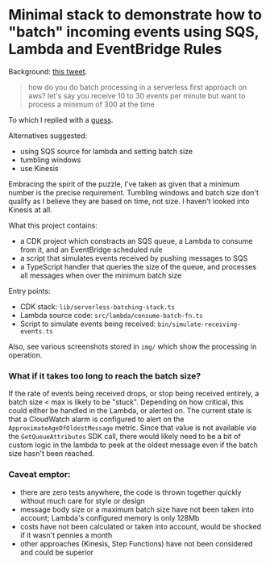 # Minimal stack to demonstrate how to "batch" incoming events using SQS, Lambda and EventBridge Rules

Background: [this tweet](https://twitter.com/BorisTane/status/1561376113481420802).

> how do you do batch processing in a serverless first approach on aws?
> let's say you receive 10 to 30 events per minute but want to process a minimum of 300 at the time

To which I replied with a [guess](https://twitter.com/Grundlefleck/status/1561383960403480577).

Alternatives suggested:
 - using SQS source for lambda and setting batch size 
 - tumbling windows
 - use Kinesis

Embracing the spirit of the puzzle, I've taken as given that a minimum number is the precise requirement. Tumbling 
windows and batch size don't qualify as I believe they are based on time, not size. I haven't looked into Kinesis at all.

What this project contains:
 - a CDK project which constracts an SQS queue, a Lambda to consume from it, and an EventBridge scheduled rule
 - a script that simulates events received by pushing messages to SQS
 - a TypeScript handler that queries the size of the queue, and processes all messages when over the minimum batch size

Entry points:
 - CDK stack: `lib/serverless-batching-stack.ts`
 - Lambda source code: `src/lambda/consume-batch-fn.ts`
 - Script to simulate events being received: `bin/simulate-receiving-events.ts`

Also, see various screenshots stored in `img/` which show the processing in operation.

### What if it takes too long to reach the batch size? 
If the rate of events being received drops, or stop being received entirely, a batch size < max is likely to be "stuck".
Depending on how critical, this could either be handled in the Lambda, or alerted on. The current state is that a 
CloudWatch alarm is configured to alert on the `ApproximateAgeOfOldestMessage` metric. Since that value is not available
via the `GetQueueAttributes` SDK call, there would likely need to be a bit of custom logic in the lambda to peek at the 
oldest message even if the batch size hasn't been reached.

### Caveat emptor:
 - there are zero tests anywhere, the code is thrown together quickly without much care for style or design
 - message body size or a maximum batch size have not been taken into account; Lambda's configured memory is only 128Mb
 - costs have not been calculated or taken into account, would be shocked if it wasn't pennies a month
 - other approaches (Kinesis, Step Functions) have not been considered and could be superior



